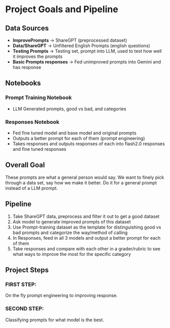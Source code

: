 # Project Goals and Pipeline

## Data Sources
- **ImprovePrompts** → ShareGPT (preprocessed dataset)
- **Data/ShareGPT** → Unfiltered English Prompts (english questions)
- **Testing Prompts** → Testing set, prompt into LLM, used to test how well it improves the prompts
- **Basic Prompts responses** → Fed unimproved prompts into Gemini and has response

## Notebooks
### Prompt Training Notebook
- LLM Generated prompts, good vs bad, and categories

### Responses Notebook
- Fed fine tuned model and base model and original prompts
- Outputs a better prompt for each of them (prompt engineering)
- Takes responses and outputs responses of each into flash2.0 responses and fine tuned responses

## Overall Goal
These prompts are what a general person would say. We want to finely pick through a data set, say how we make it better. Do it for a general prompt instead of a LLM prompt.

## Pipeline
1. Take ShareGPT data, preprocess and filter it out to get a good dataset
2. Ask model to generate improved prompts of this dataset
3. Use Prompt-training dataset as the template for distinguishing good vs bad prompts and categorize the way/method of calling
4. In Responses, feed in all 3 models and output a better prompt for each of them
5. Take responses and compare with each other in a grader/rubric to see what ways to improve the most for the specific category

## Project Steps
### FIRST STEP:
On the fly prompt engineering to improving response.

### SECOND STEP:
Classifying prompts for what model is the best.